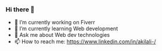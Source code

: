 ### Hi there 👋
- 🔭 I’m currently working on Fiverr
- 🌱 I’m currently learning Web development
- 💬 Ask me about Web dev technologies
- 📫 How to reach me: https://www.linkedin.com/in/akilali-/

